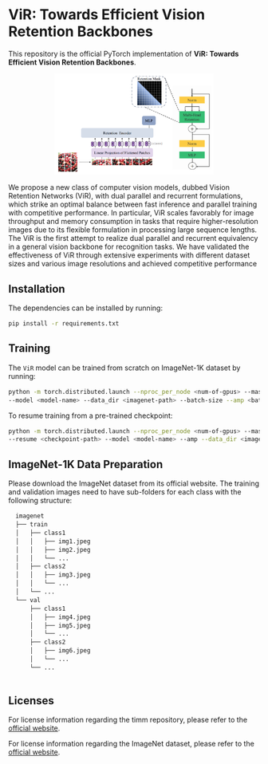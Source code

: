 # ViR: Towards Efficient Vision Retention Backbones

This repository is the official PyTorch implementation of **ViR: Towards Efficient Vision Retention Backbones**.

<p align="center">
<img src="./assets/vir.png" width=63% height=63% 
class="center">
</p>

We propose a new class of computer vision models, dubbed Vision Retention Networks (ViR), with dual parallel and recurrent formulations, which strike an optimal balance between fast inference and parallel training with competitive performance. In particular, ViR scales favorably for image throughput and memory consumption in tasks that require higher-resolution images due to its flexible formulation in processing large sequence lengths. The ViR is the first attempt to realize dual parallel and recurrent equivalency in a general vision backbone for recognition tasks. We have validated the effectiveness of ViR through extensive experiments with different dataset sizes and various image resolutions and achieved competitive performance




## Installation

The dependencies can be installed by running:

```bash
pip install -r requirements.txt
```


## Training

The `ViR` model can be trained from scratch on ImageNet-1K dataset by running:

```bash
python -m torch.distributed.launch --nproc_per_node <num-of-gpus> --master_port 11223  train.py \ 
--model <model-name> --data_dir <imagenet-path> --batch-size --amp <batch-size-per-gpu> --tag <run-tag> --model-ema
```

To resume training from a pre-trained checkpoint:

```bash
python -m torch.distributed.launch --nproc_per_node <num-of-gpus> --master_port 11223  train.py \ 
--resume <checkpoint-path> --model <model-name> --amp --data_dir <imagenet-path> --batch-size <batch-size-per-gpu> --tag <run-tag> --model-ema
```

## ImageNet-1K Data Preparation

Please download the ImageNet dataset from its official website. The training and validation images need to have
sub-folders for each class with the following structure:

```bash
  imagenet
  ├── train
  │   ├── class1
  │   │   ├── img1.jpeg
  │   │   ├── img2.jpeg
  │   │   └── ...
  │   ├── class2
  │   │   ├── img3.jpeg
  │   │   └── ...
  │   └── ...
  └── val
      ├── class1
      │   ├── img4.jpeg
      │   ├── img5.jpeg
      │   └── ...
      ├── class2
      │   ├── img6.jpeg
      │   └── ...
      └── ...
 
  ```

## Licenses

For license information regarding the timm repository, please refer to the [official website](https://github.com/rwightman/pytorch-image-models).

For license information regarding the ImageNet dataset, please refer to the [official website](https://www.image-net.org/). 
